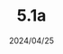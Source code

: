 ---
layout: gold_efficiency

title: 5.1a
date: 2024/04/25
description: Wild Rift Gold Efficiency of 5.1a
image: /assets/favicon.png

permalink: /5.1a/
redirect_from: /

data_refer_url: https://wildrift.leagueoflegends.com/en-us/news/game-updates/wild-rift-patch-notes-5-1a/#items
data_refer_text: 5.1a

items: items_5_1a
stats: stats_5_1a

patch_status_list:
    buffed: "FORCE OF NATURE,RUIN - BLADE OF THE RUINED KING,THORNMAIL"
    adjusted: "RUIN - INFINITY EDGE,RUIN - RABADON’S DEATHCAP"
    nerfed: "TERMINUS,LIGHT - YOUMUU’S GHOSTBLADE"
    new: ""
patch_status_excludes: "Light - Youmuu's Ghostblade"
---